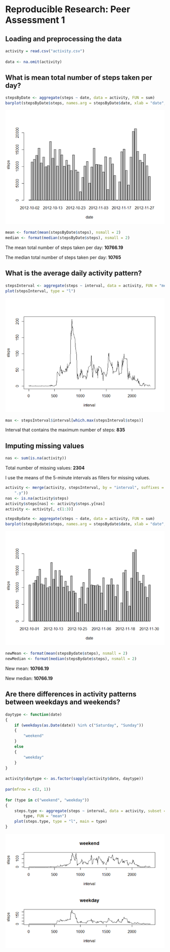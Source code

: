 # Reproducible Research: Peer Assessment 1


## Loading and preprocessing the data


```r
activity = read.csv("activity.csv")

data <- na.omit(activity)
```


## What is mean total number of steps taken per day?


```r
stepsByDate <- aggregate(steps ~ date, data = activity, FUN = sum)
barplot(stepsByDate$steps, names.arg = stepsByDate$date, xlab = "date", ylab = "steps")
```

![](./PA1_template_files/figure-html/unnamed-chunk-2-1.png) 

```r
mean <- format(mean(stepsByDate$steps), nsmall = 2)
median <- format(median(stepsByDate$steps), nsmall = 2)
```

The mean total number of steps taken per day: <b> 10766.19</b>

The median total number of steps taken per day: <b>10765</b>

## What is the average daily activity pattern?

```r
stepsInterval <- aggregate(steps ~ interval, data = activity, FUN = "mean")
plot(stepsInterval, type = "l")
```

![](./PA1_template_files/figure-html/unnamed-chunk-3-1.png) 

```r
max <- stepsInterval$interval[which.max(stepsInterval$steps)]
```

Interval that contains the maximum number of steps: <b>835</b>

## Imputing missing values


```r
nas <- sum(is.na(activity))
```


Total number of missing values: <b>2304</b>

I use the means of the 5-minute intervals as fillers for missing values.


```r
activity <- merge(activity, stepsInterval, by = "interval", suffixes = c("", 
    ".y"))
nas <- is.na(activity$steps)
activity$steps[nas] <- activity$steps.y[nas]
activity <- activity[, c(1:3)]
```


```r
stepsBydate <- aggregate(steps ~ date, data = activity, FUN = sum)
barplot(stepsBydate$steps, names.arg = stepsBydate$date, xlab = "date", ylab = "steps")
```

![](./PA1_template_files/figure-html/unnamed-chunk-6-1.png) 

```r
newMean <- format(mean(stepsBydate$steps), nsmall = 2)
newMedian <- format(median(stepsBydate$steps), nsmall = 2)
```

New mean: <b>10766.19 </b>

New median: <b>10766.19 </b>


## Are there differences in activity patterns between weekdays and weekends?


```r
daytype <- function(date) 
{
    if (weekdays(as.Date(date)) %in% c("Saturday", "Sunday")) 
    {
        "weekend"
    }
    else 
    {
        "weekday"
    }
}

activity$daytype <- as.factor(sapply(activity$date, daytype))

par(mfrow = c(2, 1))

for (type in c("weekend", "weekday")) 
{
    steps.type <- aggregate(steps ~ interval, data = activity, subset = activity$daytype == 
        type, FUN = "mean")
    plot(steps.type, type = "l", main = type)
}
```

![](./PA1_template_files/figure-html/unnamed-chunk-7-1.png) 


